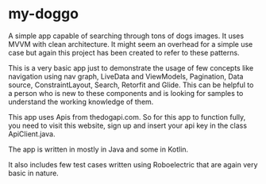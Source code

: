 # my-doggo
A simple app capable of searching through tons of dogs images.
It uses MVVM with clean architecture. It might seem an overhead for a simple use case but again this project has been created to refer to these patterns.

This is a very basic app just to demonstrate the usage of few concepts like navigation using nav graph, LiveData and ViewModels, Pagination, Data source, ConstraintLayout, 
Search, Retorfit and Glide.
This can be helpful to a person who is new to these components and is looking for samples to understand the working knowledge of them.

This app uses Apis from thedogapi.com. So for this app to function fully, you need to visit this website, sign up and insert your api key in the class ApiClient.java.

The app is written in mostly in Java and some in Kotlin.

It also includes few test cases written using Roboelectric that are again very basic in nature.
